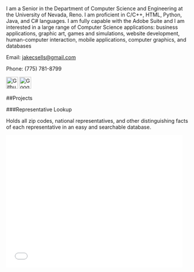 I am a Senior in the Department of Computer Science and Engineering at the University of Nevada, Reno. I am proficient in C/C++, HTML, Python, Java, and C# languages. I am fully capable with the Adobe Suite and I am interested in a large range of Computer Science applications: business applications, graphic art, games and simulations, website development, human-computer interaction, mobile applications, computer graphics, and databases

Email: [jakecsells@gmail.com](mailto:jakecsells@gmail.com)

Phone: (775) 781-8799

<a href="https://github.com/jakecsells/"><img src="https://raw2.github.com/github/media/master/octocats/blacktocat-32.png" alt="Github" style="border:8;width:32px;height:32px;"/></a>
<a href="//plus.google.com/117361433329982367194?prsrc=3"><img src="//ssl.gstatic.com/images/icons/gplus-32.png" alt="Google+" style="border:8;width:32px;height:32px;"/></a>

##Projects

###Representative Lookup

Holds all zip codes, national representatives, and other distinguishing facts of each representative in an easy and searchable database.

<iframe width="480" height="360" src="//www.youtube.com/embed/6OV477_gtlU?rel=0" frameborder="0" allowfullscreen></iframe>